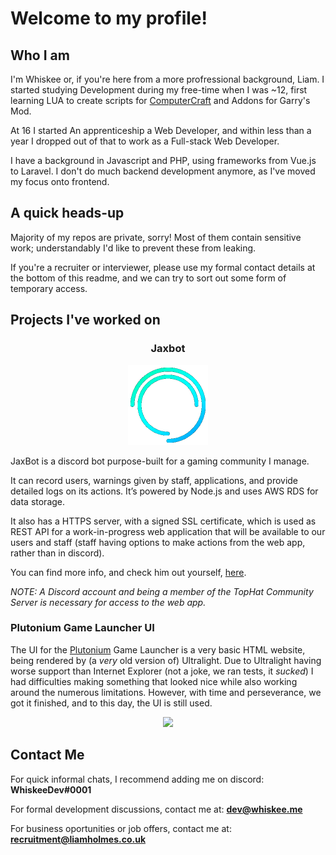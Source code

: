 # Welcome to my profile!

## Who I am
I'm Whiskee or, if you're here from a more profressional background, Liam.
I started studying Development during my free-time when I was ~12, first learning LUA to create scripts for [ComputerCraft](https://github.com/dan200/ComputerCraft) and Addons for Garry's Mod.

At 16 I started An apprenticeship a Web Developer, and within less than a year I dropped out of that to work as a Full-stack Web Developer.

I have a background in Javascript and PHP, using frameworks from Vue.js to Laravel. I don't do much backend development anymore, as I've moved my focus onto frontend.

## A quick heads-up
Majority of my repos are private, sorry! Most of them contain sensitive work; understandably I'd like to prevent these from leaking.

If you're a recruiter or interviewer, please use my formal contact details at the bottom of this readme, and we can try to sort out some form of temporary access.

## Projects I've worked on

<h3 align="center">Jaxbot</h3>
<p align="center">
   <img width="128" src="Spinner-Slow-Small.gif">
</p>

JaxBot is a discord bot purpose-built for a gaming community I manage.

It can record users, warnings given by staff, applications, and provide detailed logs on its actions. It’s powered by Node.js and uses AWS RDS for data storage.

It also has a HTTPS server, with a signed SSL certificate, which is used as REST API for a work-in-progress web application that will be available to our users and staff (staff having options to make actions from the web app, rather than in discord).

You can find more info, and check him out yourself, [here](https://www.tophat-gaming.co.uk/jax).

_NOTE: A Discord account and being a member of the TopHat Community Server is necessary for access to the web app._

### Plutonium Game Launcher UI
The UI for the [Plutonium](https://plutonium.pw/) Game Launcher is a very basic HTML website, being rendered by (a _very_ old version of) Ultralight. Due to Ultralight having worse support than Internet Explorer (not a joke, we ran tests, it _sucked_) I had difficulties making something that looked nice while also working around the numerous limitations. However, with time and perseverance, we got it finished, and to this day, the UI is still used.

<p align="center">
   <img width="80%" src="https://lh3.googleusercontent.com/C4BAbT9t5gFVUqRzxRREZeZiPrKQwKztn5UAyG0w3cG6DoZTV7Oyv39Ow-uzNAQbdX-06QWjcmtA9oJEhi9fP1xJoX0dPy0AsDTW7Nmo4wFrCArjBKrj1b8Vh7FgHy2frzup1n1P">
</p>


## Contact Me
For quick informal chats, I recommend adding me on discord: **WhiskeeDev#0001**

For formal development discussions, contact me at: **[dev@whiskee.me](mailto:dev@whiskee.me)**

For business oportunities or job offers, contact me at: **[recruitment@liamholmes.co.uk](mailto:recruitment@liamholmes.co.uk)**
